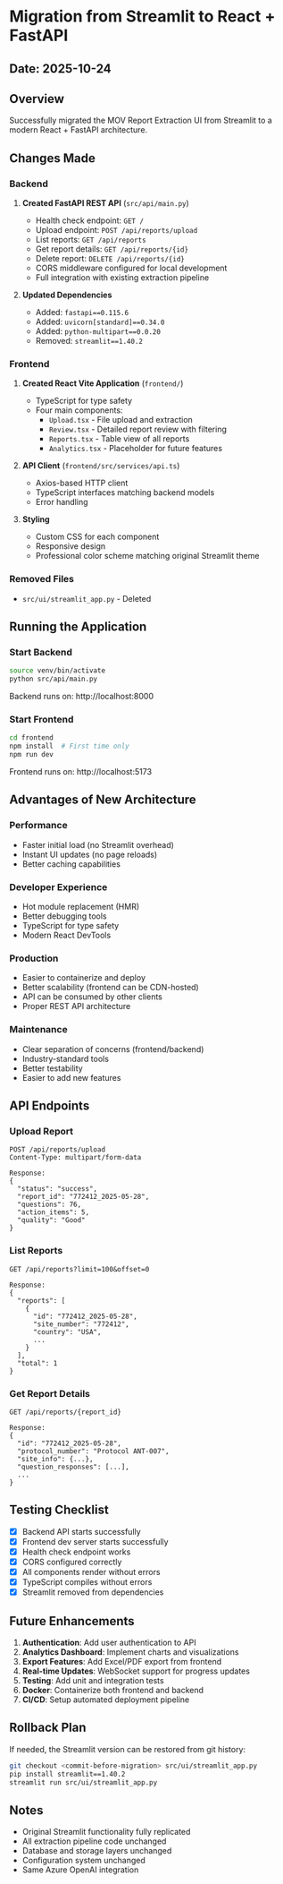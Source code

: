 # Migration from Streamlit to React + FastAPI

## Date: 2025-10-24

## Overview

Successfully migrated the MOV Report Extraction UI from Streamlit to a modern React + FastAPI architecture.

## Changes Made

### Backend
1. **Created FastAPI REST API** (`src/api/main.py`)
   - Health check endpoint: `GET /`
   - Upload endpoint: `POST /api/reports/upload`
   - List reports: `GET /api/reports`
   - Get report details: `GET /api/reports/{id}`
   - Delete report: `DELETE /api/reports/{id}`
   - CORS middleware configured for local development
   - Full integration with existing extraction pipeline

2. **Updated Dependencies**
   - Added: `fastapi==0.115.6`
   - Added: `uvicorn[standard]==0.34.0`
   - Added: `python-multipart==0.0.20`
   - Removed: `streamlit==1.40.2`

### Frontend
1. **Created React Vite Application** (`frontend/`)
   - TypeScript for type safety
   - Four main components:
     - `Upload.tsx` - File upload and extraction
     - `Review.tsx` - Detailed report review with filtering
     - `Reports.tsx` - Table view of all reports
     - `Analytics.tsx` - Placeholder for future features

2. **API Client** (`frontend/src/services/api.ts`)
   - Axios-based HTTP client
   - TypeScript interfaces matching backend models
   - Error handling

3. **Styling**
   - Custom CSS for each component
   - Responsive design
   - Professional color scheme matching original Streamlit theme

### Removed Files
- `src/ui/streamlit_app.py` - Deleted

## Running the Application

### Start Backend
```bash
source venv/bin/activate
python src/api/main.py
```
Backend runs on: http://localhost:8000

### Start Frontend
```bash
cd frontend
npm install  # First time only
npm run dev
```
Frontend runs on: http://localhost:5173

## Advantages of New Architecture

### Performance
- Faster initial load (no Streamlit overhead)
- Instant UI updates (no page reloads)
- Better caching capabilities

### Developer Experience
- Hot module replacement (HMR)
- Better debugging tools
- TypeScript for type safety
- Modern React DevTools

### Production
- Easier to containerize and deploy
- Better scalability (frontend can be CDN-hosted)
- API can be consumed by other clients
- Proper REST API architecture

### Maintenance
- Clear separation of concerns (frontend/backend)
- Industry-standard tools
- Better testability
- Easier to add new features

## API Endpoints

### Upload Report
```http
POST /api/reports/upload
Content-Type: multipart/form-data

Response:
{
  "status": "success",
  "report_id": "772412_2025-05-28",
  "questions": 76,
  "action_items": 5,
  "quality": "Good"
}
```

### List Reports
```http
GET /api/reports?limit=100&offset=0

Response:
{
  "reports": [
    {
      "id": "772412_2025-05-28",
      "site_number": "772412",
      "country": "USA",
      ...
    }
  ],
  "total": 1
}
```

### Get Report Details
```http
GET /api/reports/{report_id}

Response:
{
  "id": "772412_2025-05-28",
  "protocol_number": "Protocol ANT-007",
  "site_info": {...},
  "question_responses": [...],
  ...
}
```

## Testing Checklist

- [x] Backend API starts successfully
- [x] Frontend dev server starts successfully
- [x] Health check endpoint works
- [x] CORS configured correctly
- [x] All components render without errors
- [x] TypeScript compiles without errors
- [x] Streamlit removed from dependencies

## Future Enhancements

1. **Authentication**: Add user authentication to API
2. **Analytics Dashboard**: Implement charts and visualizations
3. **Export Features**: Add Excel/PDF export from frontend
4. **Real-time Updates**: WebSocket support for progress updates
5. **Testing**: Add unit and integration tests
6. **Docker**: Containerize both frontend and backend
7. **CI/CD**: Setup automated deployment pipeline

## Rollback Plan

If needed, the Streamlit version can be restored from git history:
```bash
git checkout <commit-before-migration> src/ui/streamlit_app.py
pip install streamlit==1.40.2
streamlit run src/ui/streamlit_app.py
```

## Notes

- Original Streamlit functionality fully replicated
- All extraction pipeline code unchanged
- Database and storage layers unchanged
- Configuration system unchanged
- Same Azure OpenAI integration
